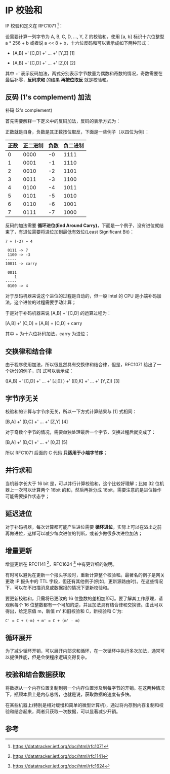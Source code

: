 # IP 校验和

IP 校验和定义在 RFC1071 [^rfc1071]：

设需要计算一列字节为 A, B, C, D, ..., Y, Z 的校验和，使用 [a, b] 标识十六位整型 a * 256 + b 或者说 a << 8 + b，十六位反码和可以表示成如下两种形式：

- [A,B] +' [C,D] +' ... +' [Y,Z] [1]

- [A,B] +' [C,D] +' ... +' [Z,0] [2]

其中 +' 表示反码加法，两式分别表示字节数量为偶数和奇数的情况，奇数需要在最后补零，**反码求和** 的结果 **再按位取反** 就是校验和。

## 反码 (1's complement) 加法

补码 (2's complement)

首先需要解释一下定义中的反码加法，反码的表示方式为：

正数就是自身，负数是其正数按位取反，下面是一些例子（以四位为例）：

| 正数 | 正二进制 | 负数 | 负二进制 |
| ---- | -------- | ---- | -------- |
| 0    | 0000     | -0    | 1111     |
| 1    | 0001     | -1   | 1110     |
| 2    | 0010     | -2   | 1101     |
| 3    | 0011     | -3   | 1100     |
| 4    | 0100     | -4   | 1011     |
| 5    | 0101     | -5   | 1010     |
| 6    | 0110     | -6   | 1001     |
| 7    | 0111     | -7   | 1000     |

反码的加法需要 **循环进位(End Around Carry)**，下面是一个例子，没有进位就结束了，有进位需要将进位加到最低有效位(Least Significant Bit)：

```
7 + (-3) = 4

 0111 -> 7
 1100 -> -3
-----
10011 -> carry

 0011
    1
-----
 0100 -> 4
```

对于反码机器来说这个进位的过程是自动的，但一般 Intel 的 CPU 是小端补码加法，这个进位的过程需要手动计算；

于是对于补码机器来说 [A,B] +' [C,D] 的运算过程为：

[A,B] +' [C,D] = [A,B] + [C,D] + carry

其中 + 为十六位补码加法，carry 为进位；

## 交换律和结合律

由于程序使用加法，所以很显然具有交换律和结合律，但是，RFC1071 给出了一个拆分的例子，[1] 式可以表示成：

([A,B] +' [C,D] +' ... +' [J,0] ) +' ([0,K] +' ... +' [Y,Z]) [3]

## 字节序无关

校验和的计算与字节序无关，所以一下方式计算结果与 [1] 式相同：

[B,A] +' [D,C] +' ... +' [Z,Y] [4]

对于奇数个字节的情况，需要单独处理最后一个字节，交换过程后就变成了：

[B,A] +' [D,C] +' ... +' [0,Z] [5]

所以 RFC1071 后面的 C 代码 **只适用于小端字节序**；

## 并行求和

当机器字长大于 16 bit 是，可以并行计算校验和，这个比较好理解；比如 32 位机器上一次可以计算两个 16bit 的和，然后再拆分成 16bit，需要注意的是进位操作可能需要操作状态字；

## 延迟进位

对于补码机器，每次计算都可能产生进位需要 **循环进位**，实际上可以在溢出之前再做进位，这样可以减少每次进位的判断，或者少做很多次进位加法；

## 增量更新

增量更新在 RFC1141 [^rfc1141]，RFC1624 [^rfc1624] 中有更详细的说明。

有时可以避免在更新一个报头字段时，重新计算整个校验和。最著名的例子是网关更改 IP 报头中的 TTL 字段，但还有其他例子(例如，更新源路由时)。在这些情况下，可以在不扫描消息或数据报的情况下更新校验和。

要更新校验和，只需将已更改的 16 位整数的差相加即可。要了解其工作原理，请观察每个 16 位整数都有一个可加的逆，并且加法具有结合律和交换律。由此可以得出，给定原值 m，新值 m' 和旧校验和 C，新校验和 C'为:

    C' = C + (-m) + m' = C + (m' - m)

## 循环展开

为了减少循环开销，可以展开内部求和循环，在一次循环中执行多次加法，通常可以提供性能，但是会使程序逻辑变得复杂。

## 校验和结合数据获取

将数据从一个内存位置复制到另一个内存位置涉及到每字节的开销。在这两种情况下，瓶颈本质上是内存总线，也就是说，获取数据的速度有多快。

在某些机器上(特别是相对缓慢和简单的微型计算机)，通过将内存到内存复制和校验和结合起来，两者只获取一次数据，可以显著减少开销。

## 参考

[^rfc1071]: <https://datatracker.ietf.org/doc/html/rfc1071>
[^rfc1141]: <https://datatracker.ietf.org/doc/html/rfc1141>
[^rfc1624]: <https://datatracker.ietf.org/doc/html/rfc1624>

